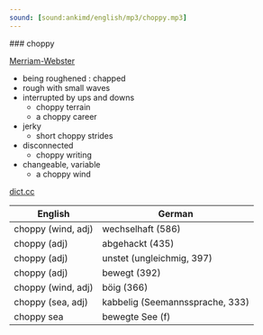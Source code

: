 ```yaml
---
sound: [sound:ankimd/english/mp3/choppy.mp3]
---
```


\### choppy

[Merriam-Webster](https://www.merriam-webster.com/dictionary/choppy)

- being roughened : chapped
- rough with small waves
- interrupted by ups and downs
    - choppy terrain
    - a choppy career
- jerky
    - short choppy strides
- disconnected
    - choppy writing
- changeable, variable
    - a choppy wind

[dict.cc](https://www.dict.cc/choppy)

| English        | German       |
| -------------- | ------------ |
| choppy (wind, adj) | wechselhaft (586) |
| choppy (adj) | abgehackt (435) |
| choppy (adj) | unstet (ungleichmig, 397) |
| choppy (adj) | bewegt (392) |
| choppy (wind, adj) | böig (366) |
| choppy (sea, adj) | kabbelig (Seemannssprache, 333) |
| choppy sea | bewegte See (f) |
